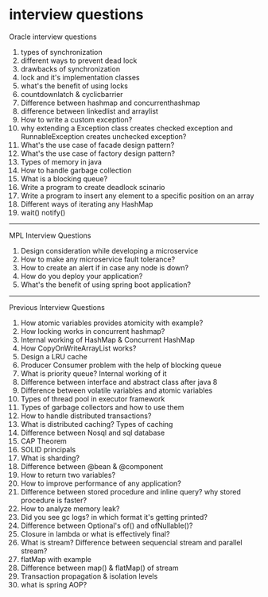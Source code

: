 # interview questions

Oracle interview questions

1) types of synchronization
2) different ways to prevent dead lock
3) drawbacks of synchronization
4) lock and it's implementation classes
5) what's the benefit of using locks
6) countdownlatch & cyclicbarrier
7) Difference between hashmap and concurrenthashmap
8) difference between linkedlist and arraylist
9) How to write a custom exception?
10) why extending a Exception class creates checked exception and RunnableException creates unchecked exception?
11) What's the use case of facade design pattern?
12) What's the use case of factory design pattern?
12) Types of memory in java
13) How to handle garbage collection
14) What is a blocking queue?
15) Write a program to create deadlock scinario
16) Write a program to insert any element to a specific position on an array
17) Different ways of iterating any HashMap
18) wait() notify()
________________________________________________________________________________________________________________________________

MPL Interview Questions

1) Design consideration while developing a microservice
2) How to make any microservice fault tolerance?
3) How to create an alert if in case any node is down?
4) How do you deploy your application?
5) What's the benefit of using spring boot application?

_______________________________________________________________________________________________________________________________

Previous Interview Questions

1) How atomic variables provides atomicity with example?
2) How locking works in concurrent hashmap?
3) Internal working of HashMap & Concurrent HashMap
4) How CopyOnWriteArrayList works?
5) Design a LRU cache
6) Producer Consumer problem with the help of blocking queue
7) What is priority queue? Internal working of it
8) Difference between interface and abstract class after java 8
9) Difference between volatile variables and atomic variables
10) Types of thread pool in executor framework
11) Types of garbage collectors and how to use them
12) How to handle distributed transactions?
13) What is distributed caching? Types of caching
14) Difference between Nosql and sql database
15) CAP Theorem
16) SOLID principals
17) What is sharding?
18) Difference between @bean & @component
19) How to return two variables?
20) How to improve performance of any application?
21) Difference between stored procedure and inline query? why stored procedure is faster?
22) How to analyze memory leak?
23) Did you see gc logs? in which format it's getting printed?
24) Difference between Optional's of() and ofNullable()?
25) Closure in lambda or what is effectively final?
26) What is stream? Difference between sequencial stream and parallel stream?
27) flatMap with example
28) Difference between map() & flatMap() of stream
29) Transaction propagation & isolation levels
30) what is spring AOP?


